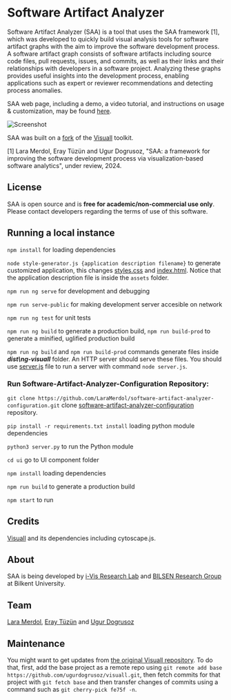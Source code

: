 # Software Artifact Analyzer

Software Artifact Analyzer (SAA) is a tool that uses the SAA framework [1], which was developed to quickly build visual analysis tools for software artifact graphs with the aim to improve the software development process.
A software artifact graph consists of software artifacts including source code files, pull requests, issues, and commits, as well as their links and their relationships with developers in a software project. Analyzing these graphs provides useful insights into the development process, enabling applications such as expert or reviewer recommendations and detecting process anomalies.

SAA web page, including a demo, a video tutorial, and instructions on usage & customization, may be found [here](https://ivis-at-bilkent.github.io/software-artifact-analyzer/).

![Screenshot](https://github.com/user-attachments/assets/baa7d0b3-b39b-4efe-b8a1-bce5119958ea)

SAA was built on a [fork](https://help.github.com/en/github/getting-started-with-github/fork-a-repo) of the [Visuall](https://github.com/ugurdogrusoz/visuall) toolkit.

[1] Lara Merdol, Eray Tüzün and Ugur Dogrusoz, "SAA: a framework for improving the software development process via visualization-based software analytics", under review, 2024.

## License

SAA is open source and is **free for academic/non-commercial use only**. Please contact developers regarding the terms of use of this software.

## Running a local instance

`npm install` for loading dependencies

`node style-generator.js {application description filename}` to generate customized application, this changes [styles.css](src/styles.css) and [index.html](src/index.html). Notice that the application description file is inside the `assets` folder.

`npm run ng serve` for development and debugging

`npm run serve-public` for making development server accesible on network

`npm run ng test` for unit tests

`npm run ng build` to generate a production build, `npm run build-prod` to generate a minified, uglified production build

`npm run ng build` and `npm run build-prod` commands generate files inside ***dist\ng-visuall*** folder. An HTTP server should serve these files. You should use [server.js](server.js) file to run a server with command `node server.js`. 


### Run Software-Artifact-Analyzer-Configuration Repository:

`git clone https://github.com/LaraMerdol/software-artifact-analyzer-configuration.git` clone [software-artifact-analyzer-configuration](https://github.com/LaraMerdol/software-artifact-analyzer-configuration) repository.

`pip install -r requirements.txt install` loading python module dependencies

`python3 server.py` to run the Python module

`cd ui` go to UI component folder
 
`npm install`  loading dependencies

`npm run build` to generate a production build

`npm start`   to run

## Credits
[Visuall](https://github.com/ugurdogrusoz/visuall) and its dependencies including cytoscape.js.

## About
SAA is being developed by [i-Vis Research Lab](http://www.cs.bilkent.edu.tr/~ivis/)  and [BILSEN Research Group](https://bilsen.cs.bilkent.edu.tr/)  at Bilkent University.

## Team
[Lara Merdol](https://github.com/LaraMerdol), [Eray Tüzün](https://github.com/eraytuzun) and [Ugur Dogrusoz](https://github.com/ugurdogrusoz)

## Maintenance
You might want to get updates from [the original Visuall repository](https://github.com/ugurdogrusoz/visuall). To do that, first, add the base project as a remote repo using `git remote add base https://github.com/ugurdogrusoz/visuall.git`,
then fetch commits for that project with `git fetch base` and then transfer changes of commits using a command such as `git cherry-pick fe75f -n`.
